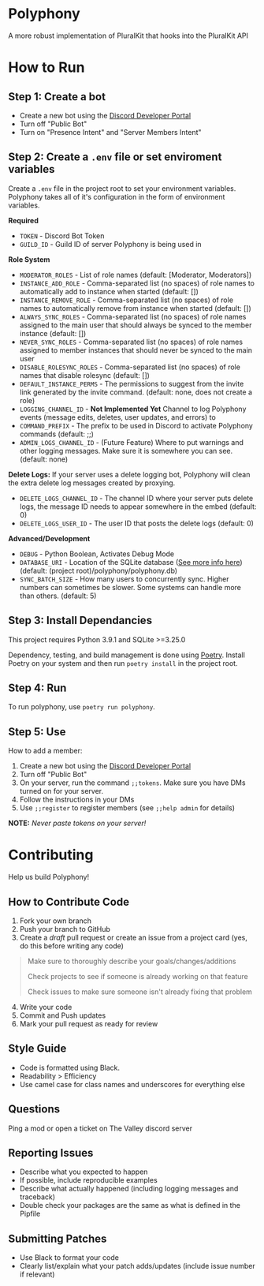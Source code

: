 # Polyphony
A more robust implementation of PluralKit that hooks into the PluralKit API

# How to Run
## Step 1: Create a bot
- Create a new bot using the [Discord Developer Portal](https://discord.com/developers/applications)
- Turn off "Public Bot"
- Turn on "Presence Intent" and "Server Members Intent"

## Step 2: Create a `.env` file or set enviroment variables
Create a `.env` file in the project root to set your environment variables. Polyphony takes all of it's configuration in the form of environment variables.

**Required**
- `TOKEN` - Discord Bot Token
- `GUILD_ID` - Guild ID of server Polyphony is being used in

**Role System**
- `MODERATOR_ROLES` - List of role names (default: [Moderator, Moderators])
- `INSTANCE_ADD_ROLE` - Comma-separated list (no spaces) of role names to automatically add to instance when started (default: [])
- `INSTANCE_REMOVE_ROLE` - Comma-separated list (no spaces) of role names to automatically remove from instance when started (default: [])
- `ALWAYS_SYNC_ROLES` - Comma-separated list (no spaces) of role names assigned to the main user that should always be synced to the member instance (default: [])
- `NEVER_SYNC_ROLES` - Comma-separated list (no spaces) of role names assigned to member instances that should never be synced to the main user
- `DISABLE_ROLESYNC_ROLES` - Comma-separated list (no spaces) of role names that disable rolesync (default: [])
- `DEFAULT_INSTANCE_PERMS` - The permissions to suggest from the invite link generated by the invite command. (default: none, does not create a role)
- `LOGGING_CHANNEL_ID` - **Not Implemented Yet** Channel to log Polyphony events (message edits, deletes, user updates, and errors) to
- `COMMAND_PREFIX` - The prefix to be used in Discord to activate Polyphony commands (default: ;;)
- `ADMIN_LOGS_CHANNEL_ID` - (Future Feature) Where to put warnings and other logging messages. Make sure it is somewhere you can see. (default: none)

**Delete Logs:** If your server uses a delete logging bot, Polyphony will clean the extra delete log messages created by proxying.
- `DELETE_LOGS_CHANNEL_ID` - The channel ID where your server puts delete logs, the message ID needs to appear somewhere in the embed (default: 0)
- `DELETE_LOGS_USER_ID` - The user ID that posts the delete logs (default: 0)

**Advanced/Development**
- `DEBUG` - Python Boolean, Activates Debug Mode
- `DATABASE_URI` - Location of the SQLite database ([See more info here](https://docs.python.org/3/library/sqlite3.html)) (default: (project root)/polyphony/polyphony.db)
- `SYNC_BATCH_SIZE` - How many users to concurrently sync. Higher numbers can sometimes be slower. Some systems can handle more than others. (default: 5)

## Step 3: Install Dependancies
This project requires Python 3.9.1 and SQLite >=3.25.0 

Dependency, testing, and build management is done using [Poetry](https://python-poetry.org/). Install Poetry on your system and then run `poetry install` in the project root.

## Step 4: Run
To run polyphony, use `poetry run polyphony`.

## Step 5: Use
How to add a member:
1. Create a new bot using the [Discord Developer Portal](https://discord.com/developers/applications)
2. Turn off "Public Bot"
3. On your server, run the command `;;tokens`. Make sure you have DMs turned on for your server.
4. Follow the instructions in your DMs
5. Use `;;register` to register members (see `;;help admin` for details)

**NOTE:** *Never paste tokens on your server!*

# Contributing
Help us build Polyphony!

## How to Contribute Code
1. Fork your own branch
2. Push your branch to GitHub
3. Create a *draft* pull request or create an issue from a project card (yes, do this before writing any code)
  > Make sure to thoroughly describe your goals/changes/additions
  >
  > Check projects to see if someone is already working on that feature
  >
  > Check issues to make sure someone isn't already fixing that problem
4. Write your code
5. Commit and Push updates
6. Mark your pull request as ready for review

## Style Guide
- Code is formatted using Black.
- Readability > Efficiency
- Use camel case for class names and underscores for everything else

## Questions
Ping a mod or open a ticket on The Valley discord server

## Reporting Issues
- Describe what you expected to happen
- If possible, include reproducible examples
- Describe what actually happened (including logging messages and traceback)
- Double check your packages are the same as what is defined in the Pipfile

## Submitting Patches
- Use Black to format your code
- Clearly list/explain what your patch adds/updates (include issue number if relevant)
